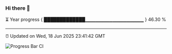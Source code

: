 ### Hi there 👋

⏳ Year progress { █████████████▁▁▁▁▁▁▁▁▁▁▁▁▁▁▁▁▁ } 46.30 %

---

⏰ Updated on Wed, 18 Jun 2025 23:41:42 GMT

![Progress Bar CI](https://github.com/IshwaranRudhara/GIT-ACTION/workflows/Progress%20Bar%20CI/badge.svg)
